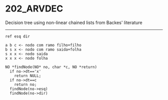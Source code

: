# 202_ARVDEC

Decision tree using non-linear chained lists from Backes' literature

---

    ref esq dir
    
    a b c <- nodo com ramo filho+filho
    b s x <- nodo com ramo saida+folha
    s x x <- nodo saida
    x x x <- nodo folha

    NO *findNode(NO* no, char *c, NO *return)
      if no->dt=='x'
        return NULL;
      if no->dt==c
        return no;
      findNode(no->esq)
      findNode(no->dir)
